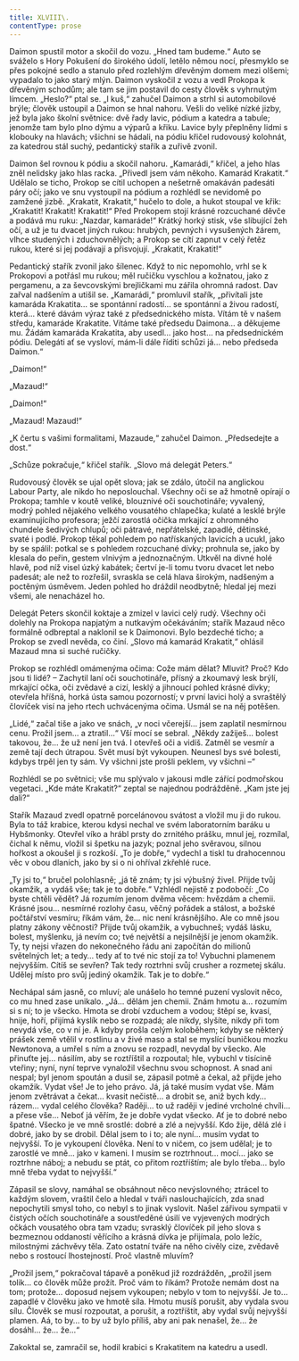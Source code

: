 ```yaml
---
title: XLVIII\.
contentType: prose
---
```


<section>

Daimon spustil motor a skočil do vozu. „Hned tam budeme.“ Auto se sváželo s Hory Pokušení do širokého údolí, letělo němou nocí, přesmyklo se přes pokojné sedlo a stanulo před rozlehlým dřevěným domem mezi olšemi; vypadalo to jako starý mlýn. Daimon vyskočil z vozu a vedl Prokopa k dřevěným schodům; ale tam se jim postavil do cesty člověk s vyhrnutým límcem. „Heslo?“ ptal se. „I kuš,“ zahučel Daimon a strhl si automobilové brýle; člověk ustoupil a Daimon se hnal nahoru. Vešli do veliké nízké jizby, jež byla jako školní světnice: dvě řady lavic, pódium a katedra a tabule; jenomže tam bylo plno dýmu a výparů a křiku. Lavice byly přeplněny lidmi s klobouky na hlavách; všichni se hádali, na pódiu křičel rudovousý kolohnát, za katedrou stál suchý, pedantický stařík a zuřivě zvonil.

Daimon šel rovnou k pódiu a skočil nahoru. „Kamarádi,“ křičel, a jeho hlas zněl nelidsky jako hlas racka. „Přivedl jsem vám někoho. Kamarád Krakatit.“ Udělalo se ticho, Prokop se cítil uchopen a nešetrně omakáván padesáti páry očí; jako ve snu vystoupil na pódium a rozhlédl se nevidomě po zamžené jizbě. „Krakatit, Krakatit,“ hučelo to dole, a hukot stoupal ve křik: „Krakatit! Krakatit! Krakatit!“ Před Prokopem stojí krásné rozcuchané děvče a podává mu ruku: „Nazdar, kamaráde!“ Krátký horký stisk, vše slibující žeh očí, a už je tu dvacet jiných rukou: hrubých, pevných i vysušených žárem, vlhce studených i zduchovnělých; a Prokop se cítí zapnut v celý řetěz rukou, které si jej podávají a přisvojují. „Krakatit, Krakatit!“

Pedantický stařík zvonil jako šílenec. Když to nic nepomohlo, vrhl se k Prokopovi a potřásl mu rukou; měl ručičku vyschlou a kožnatou, jako z pergamenu, a za ševcovskými brejličkami mu zářila ohromná radost. Dav zařval nadšením a utišil se. „Kamarádi,“ promluvil stařík, „přivítali jste kamaráda Krakatita… se spontánní radostí… se spontánní a živou radostí, která… které dávám výraz také z předsednického místa. Vítám tě v našem středu, kamaráde Krakatite. Vítáme také předsedu Daimona… a děkujeme mu. Žádám kamaráda Krakatita, aby usedl… jako host… na předsednickém pódiu. Delegáti ať se vysloví, mám-li dále říditi schůzi já… nebo předseda Daimon.“

„Daimon!“

„Mazaud!“

„Daimon!“

„Mazaud! Mazaud!“

„K čertu s vašimi formalitami, Mazaude,“ zahučel Daimon. „Předsedejte a dost.“

„Schůze pokračuje,“ křičel stařík. „Slovo má delegát Peters.“

Rudovousý člověk se ujal opět slova; jak se zdálo, útočil na anglickou Labour Party, ale nikdo ho neposlouchal. Všechny oči se až hmotně opírají o Prokopa; tamhle v koutě veliké, blouznivé oči souchotináře; vyvalený, modrý pohled nějakého velkého vousatého chlapečka; kulaté a lesklé brýle examinujícího profesora; ježčí zarostlá očička mrkající z ohromného chundele šedivých chlupů; oči pátravé, nepřátelské, zapadlé, dětinské, svaté i podlé. Prokop těkal pohledem po natřískaných lavicích a ucukl, jako by se spálil: potkal se s pohledem rozcuchané dívky; prohnula se, jako by klesala do peřin, gestem vlnivým a jednoznačným. Utkvěl na divné holé hlavě, pod níž visel úzký kabátek; čertví je-li tomu tvoru dvacet let nebo padesát; ale než to rozřešil, svraskla se celá hlava širokým, nadšeným a poctěným úsměvem. Jeden pohled ho dráždil neodbytně; hledal jej mezi všemi, ale nenacházel ho.

Delegát Peters skončil koktaje a zmizel v lavici celý rudý. Všechny oči dolehly na Prokopa napjatým a nutkavým očekáváním; stařík Mazaud něco formálně odbreptal a naklonil se k Daimonovi. Bylo bezdeché ticho; a Prokop se zvedl nevěda, co činí. „Slovo má kamarád Krakatit,“ ohlásil Mazaud mna si suché ručičky.

Prokop se rozhlédl omámenýma očima: Cože mám dělat? Mluvit? Proč? Kdo jsou ti lidé? – Zachytil laní oči souchotináře, přísný a zkoumavý lesk brýlí, mrkající očka, oči zvědavé a cizí, lesklý a jihnoucí pohled krásné dívky; otevřela hříšná, horká ústa samou pozorností; v první lavici holý a svraštělý človíček visí na jeho rtech uchvácenýma očima. Usmál se na něj potěšen.

„Lidé,“ začal tiše a jako ve snách, „v noci včerejší… jsem zaplatil nesmírnou cenu. Prožil jsem… a ztratil…“ Vší mocí se sebral. „Někdy zažiješ… bolest takovou, že… že už není jen tvá. I otevřeš oči a vidíš. Zatměl se vesmír a země tají dech útrapou. Svět musí být vykoupen. Neunesl bys své bolesti, kdybys trpěl jen ty sám. Vy všichni jste prošli peklem, vy všichni –“

Rozhlédl se po světnici; vše mu splývalo v jakousi mdle zářící podmořskou vegetaci. „Kde máte Krakatit?“ zeptal se najednou podrážděně. „Kam jste jej dali?“

Stařík Mazaud zvedl opatrně porcelánovou svátost a vložil mu ji do rukou. Byla to táž krabice, kterou kdysi nechal ve svém laboratorním baráku u Hybšmonky. Otevřel víko a hrábl prsty do zrnitého prášku, mnul jej, rozmílal, čichal k němu, vložil si špetku na jazyk; poznal jeho svěravou, silnou hořkost a okoušel ji s rozkoší. „To je dobře,“ vydechl a tiskl tu drahocennou věc v obou dlaních, jako by si o ni ohříval zkřehlé ruce.

„Ty jsi to,“ bručel polohlasně; „já tě znám; ty jsi výbušný živel. Přijde tvůj okamžik, a vydáš vše; tak je to dobře.“ Vzhlédl nejistě z podobočí: „Co byste chtěli vědět? Já rozumím jenom dvěma věcem: hvězdám a chemii. Krásné jsou… nesmírné rozlohy času, věčný pořádek a stálost, a božské počtářství vesmíru; říkám vám, že… nic není krásnějšího. Ale co mně jsou platny zákony věčnosti? Přijde tvůj okamžik, a vybuchneš; vydáš lásku, bolest, myšlenku, já nevím co; tvé největší a nejsilnější je jenom okamžik. Ty, ty nejsi vřazen do nekonečného řádu ani započítán do milionů světelných let; a tedy… tedy ať to tvé nic stojí za to! Vybuchni plamenem nejvyšším. Cítíš se sevřen? Tak tedy roztrhni svůj crusher a rozmetej skálu. Udělej místo pro svůj jediný okamžik. Tak je to dobře.“

Nechápal sám jasně, co mluví; ale unášelo ho temné puzení vyslovit něco, co mu hned zase unikalo. „Já… dělám jen chemii. Znám hmotu a… rozumím si s ní; to je všecko. Hmota se drobí vzduchem a vodou; štěpí se, kvasí, hnije, hoří, přijímá kyslík nebo se rozpadá; ale nikdy, slyšíte, nikdy při tom nevydá vše, co v ní je. A kdyby prošla celým koloběhem; kdyby se některý prášek země vtělil v rostlinu a v živé maso a stal se myslící buničkou mozku Newtonova, a umřel s ním a znovu se rozpadl, nevydal by všecko. Ale přinuťte jej… násilím, aby se roztříštil a rozpoutal; hle, vybuchl v tisícině vteřiny; nyní, nyní teprve vynaložil všechnu svou schopnost. A snad ani nespal; byl jenom spoután a dusil se, zápasil potmě a čekal, až přijde jeho okamžik. Vydat vše! Je to jeho právo. Já, já také musím vydat vše. Mám jenom zvětrávat a čekat… kvasit nečistě… a drobit se, aniž bych kdy… rázem… vydal celého člověka? Raději… to už raději v jediné vrcholné chvíli… a přese vše… Neboť já věřím, že je dobře vydat všecko. Ať je to dobré nebo špatné. Všecko je ve mně srostlé: dobré a zlé a nejvyšší. Kdo žije, dělá zlé i dobré, jako by se drobil. Dělal jsem to i to; ale nyní… musím vydat to nejvyšší. To je vykoupení člověka. Není to v ničem, co jsem udělal; je to zarostlé ve mně… jako v kameni. I musím se roztrhnout… mocí… jako se roztrhne náboj; a nebudu se ptát, co přitom roztříštím; ale bylo třeba… bylo mně třeba vydat to nejvyšší.“

Zápasil se slovy, namáhal se obsáhnout něco nevýslovného; ztrácel to každým slovem, vraštil čelo a hledal v tváři naslouchajících, zda snad nepochytili smysl toho, co nebyl s to jinak vyslovit. Našel zářivou sympatii v čistých očích souchotináře a soustředěné úsilí ve vyjevených modrých očkách vousatého obra tam vzadu; svrasklý človíček pil jeho slova s bezmeznou oddaností věřícího a krásná dívka je přijímala, polo ležíc, milostnými záchvěvy těla. Zato ostatní tváře na něho civěly cize, zvědavě nebo s rostoucí lhostejností. Proč vlastně mluvím?

„Prožil jsem,“ pokračoval tápavě a poněkud již rozdrážděn, „prožil jsem tolik… co člověk může prožít. Proč vám to říkám? Protože nemám dost na tom; protože… doposud nejsem vykoupen; nebylo v tom to nejvyšší. Je to… zapadlé v člověku jako ve hmotě síla. Hmotu musíš porušit, aby vydala svou sílu. Člověk se musí rozpoutat, a porušit, a roztříštit, aby vydal svůj nejvyšší plamen. Aá, to by… to by už bylo příliš, aby ani pak nenašel, že… že dosáhl… že… že…“

Zakoktal se, zamračil se, hodil krabici s Krakatitem na katedru a usedl.

</section>

[^1]: Brizance (franc.) – tříštivost. _Pozn. red_.

[^2]: Ve velkém. _Pozn. red_.

[^3]: Kupředu! _Pozn. red_.

[^4]: Ulstr – těžký zimní kabát. _Pozn. red_.

[^5]: Frýzek – vlys. _Pozn. red_.

[^6]: Překlad O. Vaňorného (1921).

[^7]: Amence (lat.) – zmatenost. _Pozn. red_.

[^8]: Divinace (lat.) – tušení, předvídání. _Pozn. red_.

[^9]: Kybelé, podle řecké mytologie maloasijská „velká matka bohů“, matka veškerého života. _Pozn. red_.

[^10]: L. Buchner (1824–1899) – něm. lékař a filozof s radikálně materialistickými názory. _Pozn. red_.

[^11]: Bootes (lat.) – souhvězdí Pastýře. _Pozn. red_.

[^12]: Ženerózní /generózní (franc.) – šlechetný. _Pozn. red_.

[^13]: Očekávám tě, P. S. Pozor, K. dorazil z Hamburku… _Pozn. red_.

[^14]: Jinak na to K. přijde. _Pozn. red_.

[^15]: „Jednomu jest vznešenou, nebeskou bohyní, druhému vydatnou krávou, která mu dává mléko.“ Schillerův epigram, překlad O. Vaňorný. _Pozn. red_.

[^16]: Nauen – německé město, v němž byla r. 1906 založena nejstarší německá radiostanice. _Pozn. red._

[^17]: Makao /macao – karetní hra. _Pozn. red_.

[^18]: Aiás – hrdina Homérovy Iliady, nejvyšší a nejsilnější ze všech Achájců. _Pozn. red_.

[^19]: Laissez-passer (franc.) – propustka. _Pozn. red_.

[^20]: Chaise longue (franc.) – lehátko. _Pozn. red_.

[^21]: Želví polévka. _Pozn. red_.

[^22]: Bej / beg (tur.) – islámský panovník, později nižší hodnostář či úředník. _Pozn. red_.

[^23]: Galop (franc.) – klus. _Pozn. red_.

[^24]: Fraktura femoris (lat.) – zlomenina stehenní kosti. _Pozn. red_.

[^25]: Swedenborg, Imanuel (1688–1772) – švéd. přírodovědec, známý mj. svými teozofickými vizemi. _Pozn. red_.

[^26]: Cousine (franc.) – bratranec. _Pozn. red_.

[^27]: Můj strýc. _Pozn. red_.

[^28]: Velký umělec. _Pozn. red_.

[^29]: Učitel tance. _Pozn. red_.

[^30]: Elože (řec.) – chvalořeč, pochvala. _Pozn. red_.

[^31]: To je hloupé. _Pozn. red_.

[^32]: Kakemono (jap.) – svitkový závěsný obraz. _Pozn. red_.

[^33]: Konfinace – úřední příkaz k pobytu na určeném místě, omezení volného pohybu. _Pozn. red_.

[^34]: Inkulpace – obvinění. _Pozn. red_.

[^35]: Dernier cri (franc.) – dosl. poslední výkřik. _Pozn. red_.

[^36]: Komtur (franc.) – vyšší hodnostář rytířského řádu. _Pozn. red_.

[^37]: Dreadnought (angl.) – pův. název bitevní lodi (Ničeho se neboj), obecné označení pro takový typ lodí. _Pozn. red_.

[^38]: Velmi laskavý. _Pozn. red_.

[^39]: Bunčuk (tur.) – vojenský odznak (žerď s koňským ohonem). _Pozn. red_.

[^40]: Extra statum (lat.) – mimo stav, mimořádně. _Pozn. red_.

[^41]: Sapér (franc.) – ženista. _Pozn. red_.

[^42]: Peignoir (franc.) – župan. _Pozn. red_.

[^43]: Kontribuce – peněžní dávky vymáhané okupační mocí na obyvatelstvu obsazeného území. _Pozn. red_.

[^44]: Tastr (něm.) – tlačítko, vypínač. _Pozn. red_.

[^45]: Sláva vítězství! _Pozn. red_.

[^46]: Mitrajéza (z franc. mitrailleuse) – palná zbraň, předchůdce kulometu. _Pozn. red_.

